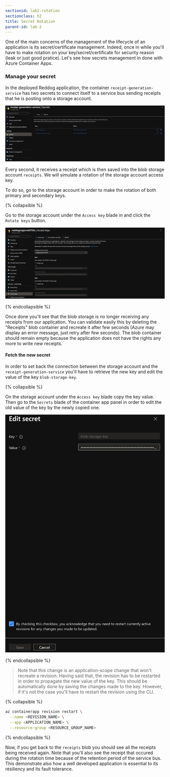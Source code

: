 ```yaml
---
sectionid: lab2-rotation
sectionclass: h2
title: Secret Rotation
parent-id: lab-2
---
```


One of the main concerns of the management of the lifecycle of an application is its secret/certificate management. Indeed, once in while you'll have to make rotation on your key/secret/certificate for security reason (leak or just good pratice). Let's see how secrets management in done with Azure Container Apps.

### Manage your secret

In the deployed Reddog application, the container `receipt-generation-service` has two secrets to connect itself to a service bus sending receipts that he is posting onto a storage account.

 ![The receipt secret](/media/lab2/rotation/secretrotation.png)

Every second, it receives a receipt which is then saved into the blob storage account `receipts`. We will simulate a rotation of the storage account access key.

To do so, go to the storage account in order to make the rotation of both primary and secondary keys.

{% collapsible %}

Go to the storage account under the `Access key` blade in and click the `Rotate keys` button.

![Rotation Key](/media/lab2/rotation/sarot.png)

{% endcollapsible %}

Once done you'll see that the blob storage is no longer receiving any receipts from our application. You can validate easily this by deleting the "Receipts" blob container and recreate it after few seconds (Azure may display an error message, just retry after few seconds). The blob container should remain empty because the application does not have the rights any more to write new receipts.

#### Fetch the new secret

In order to set back the connection between the storage account and the `receipt-generation-service` you'll have to retrieve the new key and edit the value of the key `blob-storage-key`.

{% collapsible %}

On the storage account under the `Access key` blade copy the key value.
Then go to the `Secrets` blade of the container app panel in order to edit the old value of the key by the newly copied one.

![Rotation Key](/media/lab2/rotation/sarot3.png)

{% endcollapsible %}

> Note that this change is an application-scope change that won't recreate a revision. Having said that, the revision has to be restarted in order to propagate the new value of the key. This should be automatically done by saving the changes made to the key. However, if it's not the case you'll have to restart the revision using the CLI.

{% collapsible %}

``` bash
az containerapp revision restart \
  --name <REVISION_NAME> \
  --app <APPLICATION_NAME> \
  --resource-group <RESOURCE_GROUP_NAME>
```

{% endcollapsible %}

Now, if you get back to the `receipts` blob you should see all the receipts being received again. Note that you'll also see the receipt that occured during the rotation time because of the retention period of the service bus. This demonstrate also how a well developed application is essential to its resiliency and its fault tolerance.
